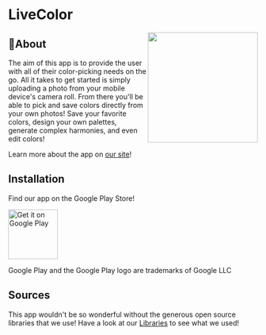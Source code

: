 # LiveColor 

<img align="right" height="222" width="222" src="https://github.com/TheBrows/LiveColor/raw/master/app/src/main/res/drawable/livecolor_logo.png">

## 🌈About

The aim of this app is to provide the user with all of their color-picking needs on the go. All it takes to get started is simply uploading a photo from your mobile device's camera roll.  From there you'll be able to pick and save colors directly from your own photos! Save your favorite colors, design your own palettes, generate complex harmonies, and even edit colors! 

Learn more about the app on [our site](https://team-harmony-dev.github.io/LiveColor_Website/)!

## Installation

Find our app on the Google Play Store!

<a href='https://play.google.com/store/apps/details?id=com.harmony.livecolor&pcampaignid=pcampaignidMKT-Other-global-all-co-prtnr-py-PartBadge-Mar2515-1'><img alt='Get it on Google Play' src='https://play.google.com/intl/en_us/badges/static/images/badges/en_badge_web_generic.png' height="100"/></a>

Google Play and the Google Play logo are trademarks of Google LLC

## Sources

This app wouldn't be so wonderful without the generous open source libraries that we use! Have a look at our [Libraries](https://github.com/TheBrows/LiveColor/blob/master/LIBRARIES.md) to see what we used!

